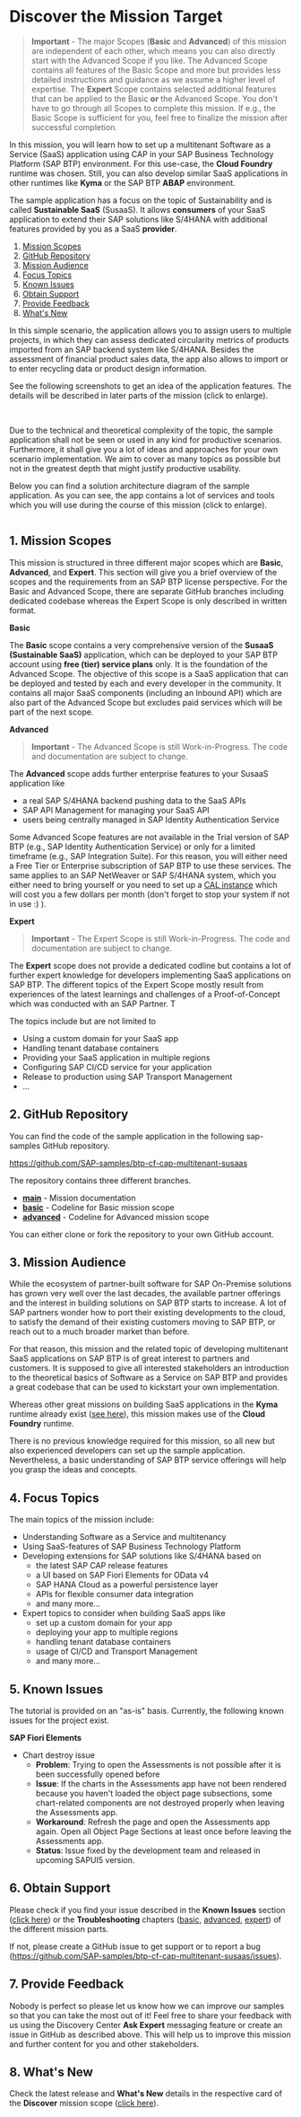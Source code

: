 # Discover the Mission Target

> **Important** - The major Scopes (**Basic** and **Advanced**) of this mission are independent of each other, which means you can also directly start with the Advanced Scope if you like. The Advanced Scope contains all features of the Basic Scope and more but provides less detailed instructions and guidance as we assume a higher level of expertise. The **Expert** Scope contains selected additional features that can be applied to the Basic **or** the Advanced Scope. You don't have to go through all Scopes to complete this mission. If e.g., the Basic Scope is sufficient for you, feel free to finalize the mission after successful completion.  

In this mission, you will learn how to set up a multitenant Software as a Service (SaaS) application using CAP in your SAP Business Technology Platform (SAP BTP) environment. For this use-case, the **Cloud Foundry** runtime was chosen. Still, you can also develop similar SaaS applications in other runtimes like **Kyma** or  the SAP BTP **ABAP** environment. 

The sample application has a focus on the topic of Sustainability and is called **Sustainable SaaS** (SusaaS). It allows **consumers** of your SaaS application to extend their SAP solutions like S/4HANA with additional features provided by you as a SaaS **provider**. 

1. [Mission Scopes](#1-Mission-Scopes)
2. [GitHub Repository](#2-GitHub-Repository)
3. [Mission Audience](#3-Mission-Audience)
4. [Focus Topics](#4-Focus-Topics)
5. [Known Issues](#5-Known-Issues)
6. [Obtain Support](#6-Obtain-Support)
7. [Provide Feedback](#7-Provide-Feedback)
8. [What's New](#8-What's-New)

In this simple scenario, the application allows you to assign users to multiple projects, in which they can assess dedicated circularity metrics of products imported from an SAP backend system like S/4HANA. Besides the assessment of financial product sales data, the app also allows to import or to enter recycling data or product design information. 

See the following screenshots to get an idea of the application features. The details will be described in later parts of the mission (click to enlarge).

![<img src="./images/App_Launchpad.png" width="300" />](./images/App_Launchpad.png?raw=true)
![<img src="./images/App_Assessment_01.png" width="300" />](./images/App_Assessment_01.png?raw=true)
![<img src="./images/App_Assessment_02.png" width="300" />](./images/App_Assessment_02.png?raw=true)

Due to the technical and theoretical complexity of the topic, the sample application shall not be seen or used in any kind for productive scenarios. Furthermore, it shall give you a lot of ideas and approaches for your own scenario implementation. We aim to cover as many topics as possible but not in the greatest depth that might justify productive usability.  

Below you can find a solution architecture diagram of the sample application. As you can see, the app contains a lot of services and tools which you will use during the course of this mission (click to enlarge).

![<img src="./images/App_Architecture.png" width="600" />](./images/App_Architecture.png?raw=true)


## 1. Mission Scopes

This mission is structured in three different major scopes which are **Basic**, **Advanced**, and **Expert**. This section will give you a brief overview of the scopes and the requirements from an SAP BTP license perspective. For the Basic and Advanced Scope, there are separate GitHub branches including dedicated codebase whereas the Expert Scope is only described in written format. 

**Basic**

The **Basic** scope contains a very comprehensive version of the **SusaaS (Sustainable SaaS)** application, which can be deployed to your SAP BTP account using **free (tier) service plans** only. It is the foundation of the Advanced Scope. The objective of this scope is a SaaS application that can be deployed and tested by each and every developer in the community. It contains all major SaaS components (including an Inbound API) which are also part of the Advanced Scope but excludes paid services which will be part of the next scope. 

**Advanced**

> **Important** - The Advanced Scope is still Work-in-Progress. The code and documentation are subject to change. 

The **Advanced** scope adds further enterprise features to your SusaaS application like 
- a real SAP S/4HANA backend pushing data to the SaaS APIs
- SAP API Management for managing your SaaS API
- users being centrally managed in SAP Identity Authentication Service

Some Advanced Scope features are not available in the Trial version of SAP BTP (e.g., SAP Identity Authentication Service) or only for a limited timeframe (e.g., SAP Integration Suite). For this reason, you will either need a Free Tier or Enterprise subscription of SAP BTP to use these services. The same applies to an SAP NetWeaver or SAP S/4HANA system, which you either need to bring yourself or you need to set up a [CAL instance](https://cal.sap.com/) which will cost you a few dollars per month (don't forget to stop your system if not in use :) ).

**Expert**

> **Important** - The Expert Scope is still Work-in-Progress. The code and documentation are subject to change. 

The **Expert** scope does not provide a dedicated codline but contains a lot of further expert knowledge for developers implementing SaaS applications on SAP BTP. The different topics of the Expert Scope mostly result from experiences of the latest learnings and challenges of a Proof-of-Concept which was conducted with an SAP Partner. T

The topics include but are not limited to
 - Using a custom domain for your SaaS app 
 - Handling tenant database containers
 - Providing your SaaS application in multiple regions
 - Configuring SAP CI/CD service for your application
 - Release to production using SAP Transport Management
 - ...


## 2. GitHub Repository 

You can find the code of the sample application in the following sap-samples GitHub repository.

https://github.com/SAP-samples/btp-cf-cap-multitenant-susaas

The repository contains three different branches. 
- [**main**](https://github.com/SAP-samples/btp-cf-cap-multitenant-susaas) - Mission documentation 
- [**basic**](https://github.com/SAP-samples/btp-cf-cap-multitenant-susaas/tree/basic/) - Codeline for Basic mission scope 
- [**advanced**](https://github.com/SAP-samples/btp-cf-cap-multitenant-susaas/tree/advanced/) - Codeline for Advanced mission scope

You can either clone or fork the repository to your own GitHub account. 


## 3. Mission Audience

While the ecosystem of partner-built software for SAP On-Premise solutions has grown very well over the last decades, the available partner offerings and the interest in building solutions on SAP BTP starts to increase. A lot of SAP partners wonder how to port their existing developments to the cloud, to satisfy the demand of their existing customers moving to SAP BTP, or reach out to a much broader market than before. 

For that reason, this mission and the related topic of developing multitenant SaaS applications on SAP BTP is of great interest to partners and customers. It is supposed to give all interested stakeholders an introduction to the theoretical basics of Software as a Service on SAP BTP and provides a great codebase that can be used to kickstart your own implementation. 

Whereas other great missions on building SaaS applications in the **Kyma** runtime already exist ([see here](https://discovery-center.cloud.sap/missiondetail/3683/3726/)), this mission makes use of the **Cloud Foundry** runtime. 

There is no previous knowledge required for this mission, so all new but also experienced developers can set up the sample application. Nevertheless, a basic understanding of SAP BTP service offerings will help you grasp the ideas and concepts. 


## 4. Focus Topics

The main topics of the mission include: 

* Understanding Software as a Service and multitenancy
* Using SaaS-features of SAP Business Technology Platform
* Developing extensions for SAP solutions like S/4HANA based on 
  - the latest SAP CAP release features
  - a UI based on SAP Fiori Elements for OData v4 
  - SAP HANA Cloud as a powerful persistence layer
  - APIs for flexible consumer data integration
  - and many more...
* Expert topics to consider when building SaaS apps like
  - set up a custom domain for your app
  - deploying your app to multiple regions
  - handling tenant database containers
  - usage of CI/CD and Transport Management
  - and many more...


## 5. Known Issues

The tutorial is provided on an "as-is" basis. Currently, the following known issues for the project exist.

**SAP Fiori Elements**
 - Chart destroy issue
   - **Problem**: Trying to open the Assessments is not possible after it is been successfully opened before
   - **Issue**: If the charts in the Assessments app have not been rendered because you haven't loaded the object page subsections, some chart-related components are not destroyed properly when leaving the Assessments app. 
   - **Workaround**: Refresh the page and open the Assessments app again. Open all Object Page Sections at least once before leaving the Assessments app.
   - **Status**: Issue fixed by the development team and released in upcoming SAPUI5 version.


## 6. Obtain Support

Please check if you find your issue described in the **Known Issues** section ([click here](#5-known-issues)) or the **Troubleshooting** chapters ([basic](../../2-basic/10-troubleshooting/README.md), [advanced](../../3-advanced/9-troubleshooting/README.md), [expert](../../4-expert/troubleshooting/README.md)) of the different mission parts. 

If not, please create a GitHub issue to get support or to report a bug (https://github.com/SAP-samples/btp-cf-cap-multitenant-susaas/issues).


## 7. Provide Feedback

Nobody is perfect so please let us know how we can improve our samples so that you can take the most out of it! Feel free to share your feedback with us using the Discovery Center **Ask Expert** messaging feature or create an issue in GitHub as described above. This will help us to improve this mission and further content for you and other stakeholders. 


## 8. What's New

Check the latest release and **What's New** details in the respective card of the **Discover** mission scope ([click here](../6-whats-new/README.md)).